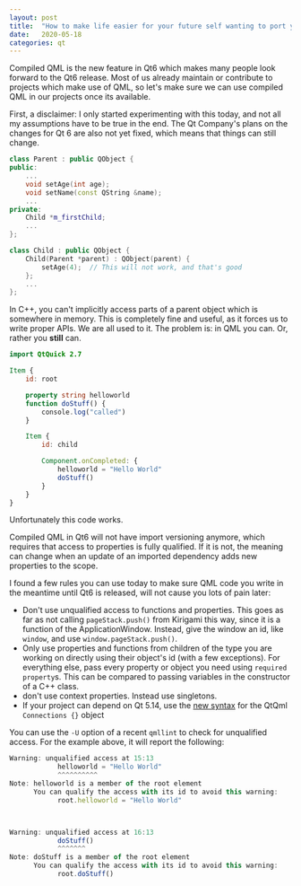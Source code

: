 ```yaml
---
layout: post
title:  "How to make life easier for your future self wanting to port your apps to compiled QML"
date:   2020-05-18
categories: qt
---
```


Compiled QML is the new feature in Qt6 which makes many people look forward to the Qt6 release.
Most of us already maintain or contribute to projects which make use of QML,
so let's make sure we can use compiled QML in our projects once its available.

First, a disclaimer: I only started experimenting with this today, and not all my assumptions have to be true in the end. The Qt Company's plans on the changes for Qt 6 are also not yet fixed, which means that things can still change.

```c++
class Parent : public QObject {
public:
    ...
    void setAge(int age);
    void setName(const QString &name);
    ...
private:
    Child *m_firstChild;
    ...
};

class Child : public QObject {
    Child(Parent *parent) : QObject(parent) {
        setAge(4);  // This will not work, and that's good
    };
    ...
};
```

In C++, you can't implicitly access parts of a parent object which is somewhere in memory. This is completely fine and useful, as it forces us to write proper APIs. We are all used to it.
The problem is: in QML you can. Or, rather you **still** can.

```QML
import QtQuick 2.7

Item {
    id: root

    property string helloworld
    function doStuff() {
        console.log("called")
    }

    Item {
        id: child

        Component.onCompleted: {
            helloworld = "Hello World"
            doStuff()
        }
    }
}
```
Unfortunately this code works.

Compiled QML in Qt6 will not have import versioning anymore, which requires that access to properties is fully qualified. If it is not, the meaning can change when an update of an imported dependency adds new properties to the scope.

I found a few rules you can use today to make sure QML code you write in the meantime until Qt6 is released, will not cause you lots of pain later:
 * Don't use unqualified access to functions and properties. This goes as far as not calling `pageStack.push()` from Kirigami this way, since it is a function of the ApplicationWindow. Instead, give the window an id, like `window`, and use `window.pageStack.push()`.
 * Only use properties and functions from children of the type you are working on directly using their object's id (with a few exceptions).
   For everything else, pass every property or object you need using `required property`s. This can be compared to passing variables in the constructor of a C++ class.
 * don't use context properties. Instead use singletons.
 * If your project can depend on Qt 5.14, use the [new syntax](https://doc.qt.io/qt-5/qml-qtqml-connections.html) for the QtQml `Connections {}` object

You can use the `-U` option of a recent `qmllint` to check for unqualified access. For the example above, it will report the following:

```QML
Warning: unqualified access at 15:13
            helloworld = "Hello World"
            ^^^^^^^^^^
Note: helloworld is a member of the root element
      You can qualify the access with its id to avoid this warning:
            root.helloworld = "Hello World"



Warning: unqualified access at 16:13
            doStuff()
            ^^^^^^^
Note: doStuff is a member of the root element
      You can qualify the access with its id to avoid this warning:
            root.doStuff()
```
